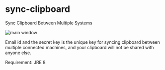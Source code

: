 # sync-clipboard
Sync Clipboard Between Multiple Systems

![main window](https://github.com/vishrantgupta/sync-clipboard/blob/master/clipboard_sync.png)

Email id and the secret key is the unique key for syncing clipboard between multiple connected machines, and your clipboard will not be shared with anyone else.

Requirement:
	JRE 8
